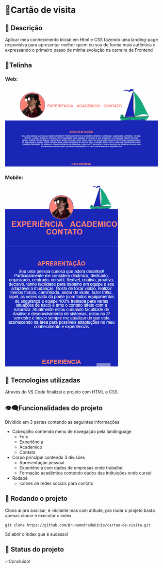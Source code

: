 # 💌Cartão de visita

## 📝 Descrição

Aplicar meu conhecimento inicial em Html e CSS fazendo uma
landing-page responsiva para apresentar melhor quem eu sou de
forma mais autêntica e expressando o primeiro passo de minha
evolução na carreira de Frontend

## 📱Telinha
### Web:
[<img src="./images/AnimaçãoWeb.gif" alt="gif de tela web">](https://brunoandradedinis.github.io/cartao-de-visita/)
### Mobile:
[<img src="./images/AnimaçãoMobile.gif" alt="gif de tela mobile">](https://brunoandradedinis.github.io/cartao-de-visita/)
## 🔧 Tecnologias utilizadas
Através do VS Code finalizei o projeto com HTML e CSS.

## 👁‍🗨Funcionalidades do projeto
Dividido em 3 partes contendo as seguintes informações
- Cabeçalho contendo menu de navegação pela landingpage
	- Foto
	- Experiência
	- Academico
	- Contato
- Corpo principal contendo 3 divisões
	- Apresentação pessoal
	- Experiência com dados de empresas onde trabalhei
	- Formação acadêmica contendo dados das intituições onde cursei
- Rodapé
	- Icones de redes sociais para contato

## 🚀 Rodando o projeto

Clona aí pra analisar, é iniciante mas com atitude, pra rodar o projeto basta apenas clonar e executar o index.

```
git clone https://github.com/BrunoAndradeDinis/cartao-de-visita.git
```

Só abrir o index que é sucesso!

## 🎯 Status do projeto
 ✅Concluído!
